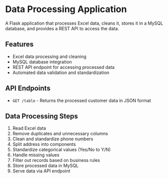 # Data Processing Application

A Flask application that processes Excel data, cleans it, stores it in a MySQL database, and provides a REST API to access the data.

## Features

- Excel data processing and cleaning
- MySQL database integration
- REST API endpoint for accessing processed data
- Automated data validation and standardization


## API Endpoints

- `GET /table` - Returns the processed customer data in JSON format


## Data Processing Steps

1. Read Excel data
2. Remove duplicates and unnecessary columns
3. Clean and standardize phone numbers
4. Split address into components
5. Standardize categorical values (Yes/No to Y/N)
6. Handle missing values
7. Filter out records based on business rules
8. Store processed data in MySQL
9. Serve data via API endpoint

